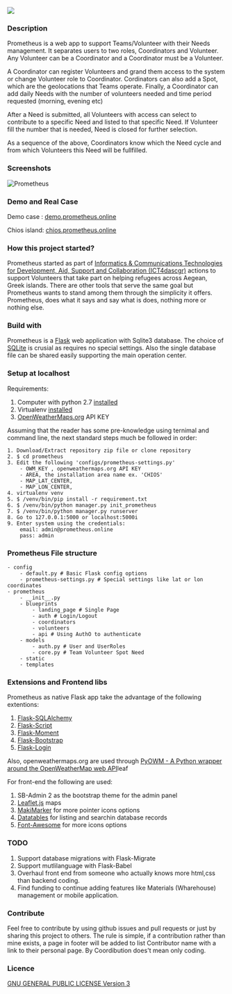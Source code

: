 
![](http://chios.prometheus.online/static/imgs/logo-prometheus.png)


### Description
Prometheus is a web app to support Teams/Volunteer with their Needs management. It separates users to two roles, Coordinators and Volunteer. Any Volunteer can be a Coordinator and a Coordinator must be a Volunteer. 

A Coordinator can register Volunteers and grand them access to the system or change Volunteer role to Coordinator. Cordinators can also add a Spot, which are the geolocations that Teams operate. Finally, a Coordinator can add daily Needs with the number of volunteers needed and time period requested (morning, evening etc)

After a Need is submitted, all Volunteers with access can select to contribute to a specific Need and listed to that specific Need. If Volunteer fill the number that is needed, Need is closed for further selection. 

As a sequence of the above, Coordinators know which the Need cycle and from which Volunteers this Need will be fullfilled.

### Screenshots

![Prometheus](http://demo.prometheus.online/static/imgs/PrometheusScreenShots.png)


### Demo and Real Case

Demo case : [demo.prometheus.online](http://demo.prometheus.online/)

Chios island: [chios.prometheus.online](http://chios.prometheus.online/)

### How this project started?
Prometheus started as part of [Informatics & Communications Technologies for Development, Aid, Support and Collaboration (ICT4dascgr)](http://groupspaces.com/ICT4dascgr/) actions to support Volunteers that take part on helping refugees across Aegean, Greek islands. There are other tools that serve the same goal but Prometheus wants to stand among them through the simplicity it offers. Prometheus, does what it says and say what is does, nothing more or nothing else.

### Build with
Prometheus is a [Flask](http://flask.pocoo.org/) web application with Sqlite3 database. The choice of [SQLite](https://www.sqlite.org/) is crusial as requires no special settings. Also the single database file can be shared easily supporting the main operation center. 

### Setup at localhost 

Requirements:

1. Computer with python 2.7 [installed](http://docs.python-guide.org/en/latest/starting/installation/)
2. Virtualenv [installed](http://docs.python-guide.org/en/latest/dev/virtualenvs/#virtualenvironments-ref)
3. [OpenWeatherMaps.org](http://openweathermap.org/api) API KEY

Assuming that the reader has some pre-knowledge using ternimal and command line, the next standard steps much be followed in order: 

	1. Download/Extract repository zip file or clone repository
	2. $ cd prometheus
	3. Edit the following 'configs/prometheus-settings.py'
		- OWM_KEY , openweathermaps.org API KEY
		- AREA, the installation area name ex. 'CHIOS'
		- MAP_LAT_CENTER,
		- MAP_LON_CENTER, 
	4. virtualenv venv
	5. $ /venv/bin/pip install -r requirement.txt
	6. $ /venv/bin/python manager.py init_prometheus
	7. $ /venv/bin/python manager.py runserver
	8. Go to 127.0.0.1:5000 or localhost:5000i
	9. Enter system using the credentials: 
	    email: admin@prometheus.online
	    pass: admin

### Prometheus File structure
	- config
		- default.py # Basic Flask config options
		- prometheus-settings.py # Special settings like lat or lon coordinates
	- prometheus
		- __init__.py 
		- blueprints
			- landing_page # Single Page 
			- auth # Login/Logout
			- coordinators 
			- volunteers 
			- api # Using AuthO to authenticate
		- models
			- auth.py # User and UserRoles
			- core.py # Team Volunteer Spot Need 
		- static
		- templates 

### Extensions and Frontend libs
Prometheus as native Flask app take the advantage of the following extentions:

1. [Flask-SQLAlchemy](http://flask-sqlalchemy.pocoo.org/2.1/)
2. [Flask-Script](https://flask-script.readthedocs.org/en/latest/)
3. [Flask-Moment](https://github.com/miguelgrinberg/Flask-Moment)
4. [Flask-Bootstrap](https://pythonhosted.org/Flask-Bootstrap/)
5. [Flask-Login](https://flask-login.readthedocs.org/en/latest/)

Also, openweathermaps.org are used through [PyOWM - A Python wrapper around the OpenWeatherMap web API](https://github.com/csparpa/pyowm)leaf

For front-end the following are used:

1. SB-Admin 2 as the bootstrap theme for the admin panel
2. [Leaflet.js](http://leafletjs.com/) maps
3. [MakiMarker](https://github.com/jseppi/Leaflet.MakiMarkers) for more pointer icons options
4. [Datatables](http://datatables.net/) for listing and searchin database records
5. [Font-Awesome](https://fortawesome.github.io/Font-Awesome/) for more icons options

### TODO

1. Support database migrations with Flask-Migrate
2. Support mutlilanguage with Flask-Babel
3. Overhaul front end from someone who actually knows more html,css than backend coding.
4. Find funding to continue adding features like Materials (Wharehouse) management or mobile application.

### Contribute

Feel free to contribute by using github issues and pull requests or just by sharing this project to others. The rule is simple, if a contribution rather than mine exists, a page in footer will be added to list Contributor name with a link to their personal page. By Coordibution does't mean only coding.

### Licence 
[GNU GENERAL PUBLIC LICENSE Version 3](http://www.gnu.org/licenses/gpl-3.0.en.html)